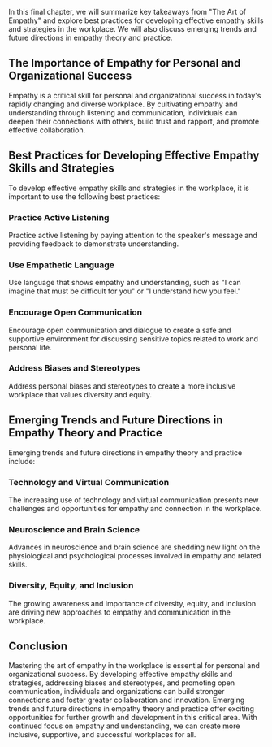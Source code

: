 
In this final chapter, we will summarize key takeaways from "The Art of Empathy" and explore best practices for developing effective empathy skills and strategies in the workplace. We will also discuss emerging trends and future directions in empathy theory and practice.

The Importance of Empathy for Personal and Organizational Success
-----------------------------------------------------------------

Empathy is a critical skill for personal and organizational success in today's rapidly changing and diverse workplace. By cultivating empathy and understanding through listening and communication, individuals can deepen their connections with others, build trust and rapport, and promote effective collaboration.

Best Practices for Developing Effective Empathy Skills and Strategies
---------------------------------------------------------------------

To develop effective empathy skills and strategies in the workplace, it is important to use the following best practices:

### Practice Active Listening

Practice active listening by paying attention to the speaker's message and providing feedback to demonstrate understanding.

### Use Empathetic Language

Use language that shows empathy and understanding, such as "I can imagine that must be difficult for you" or "I understand how you feel."

### Encourage Open Communication

Encourage open communication and dialogue to create a safe and supportive environment for discussing sensitive topics related to work and personal life.

### Address Biases and Stereotypes

Address personal biases and stereotypes to create a more inclusive workplace that values diversity and equity.

Emerging Trends and Future Directions in Empathy Theory and Practice
--------------------------------------------------------------------

Emerging trends and future directions in empathy theory and practice include:

### Technology and Virtual Communication

The increasing use of technology and virtual communication presents new challenges and opportunities for empathy and connection in the workplace.

### Neuroscience and Brain Science

Advances in neuroscience and brain science are shedding new light on the physiological and psychological processes involved in empathy and related skills.

### Diversity, Equity, and Inclusion

The growing awareness and importance of diversity, equity, and inclusion are driving new approaches to empathy and communication in the workplace.

Conclusion
----------

Mastering the art of empathy in the workplace is essential for personal and organizational success. By developing effective empathy skills and strategies, addressing biases and stereotypes, and promoting open communication, individuals and organizations can build stronger connections and foster greater collaboration and innovation. Emerging trends and future directions in empathy theory and practice offer exciting opportunities for further growth and development in this critical area. With continued focus on empathy and understanding, we can create more inclusive, supportive, and successful workplaces for all.